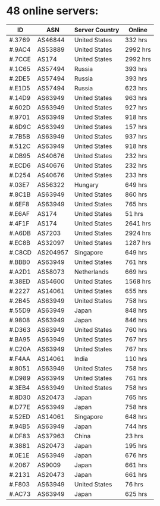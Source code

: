 # 48 online servers:

| ID | ASN | Server Country | Online |
| ------ | ------ | ------ | ------ |
| #.3769 | AS46844 | United States | 332 hrs |
| #.9AC4 | AS53889 | United States | 2992 hrs |
| #.7CCE | AS174 | United States | 2992 hrs |
| #.1C65 | AS57494 | Russia | 393 hrs |
| #.2DE5 | AS57494 | Russia | 393 hrs |
| #.E1D5 | AS57494 | Russia | 623 hrs |
| #.14D9 | AS63949 | United States | 963 hrs |
| #.602D | AS63949 | United States | 927 hrs |
| #.9701 | AS63949 | United States | 918 hrs |
| #.6D9C | AS63949 | United States | 157 hrs |
| #.7B5B | AS63949 | United States | 937 hrs |
| #.512C | AS63949 | United States | 918 hrs |
| #.DB95 | AS40676 | United States | 232 hrs |
| #.ECD6 | AS40676 | United States | 232 hrs |
| #.D254 | AS40676 | United States | 233 hrs |
| #.03E7 | AS56322 | Hungary | 649 hrs |
| #.8C1B | AS63949 | United States | 860 hrs |
| #.6EF8 | AS63949 | United States | 765 hrs |
| #.E6AF | AS174 | United States | 51 hrs |
| #.4F1F | AS174 | United States | 2641 hrs |
| #.A6DB | AS7203 | United States | 2924 hrs |
| #.EC8B | AS32097 | United States | 1287 hrs |
| #.C8CD | AS204957 | Singapore | 649 hrs |
| #.BBB0 | AS63949 | United States | 761 hrs |
| #.A2D1 | AS58073 | Netherlands | 669 hrs |
| #.38ED | AS54600 | United States | 1568 hrs |
| #.2227 | AS14061 | United States | 655 hrs |
| #.2B45 | AS63949 | United States | 758 hrs |
| #.55D9 | AS63949 | Japan | 848 hrs |
| #.9808 | AS63949 | Japan | 846 hrs |
| #.D363 | AS63949 | United States | 760 hrs |
| #.BA95 | AS63949 | United States | 767 hrs |
| #.C20A | AS63949 | United States | 767 hrs |
| #.F4AA | AS14061 | India | 110 hrs |
| #.8051 | AS63949 | United States | 758 hrs |
| #.D989 | AS63949 | United States | 761 hrs |
| #.3EB4 | AS63949 | United States | 758 hrs |
| #.8D30 | AS20473 | Japan | 765 hrs |
| #.D77E | AS63949 | Japan | 758 hrs |
| #.52ED | AS14061 | Singapore | 648 hrs |
| #.94B5 | AS63949 | Japan | 744 hrs |
| #.DF83 | AS37963 | China | 23 hrs |
| #.3881 | AS20473 | Japan | 195 hrs |
| #.0E1E | AS63949 | Japan | 676 hrs |
| #.2067 | AS9009 | Japan | 661 hrs |
| #.2131 | AS20473 | Japan | 661 hrs |
| #.F803 | AS63949 | United States | 76 hrs |
| #.AC73 | AS63949 | Japan | 625 hrs |

